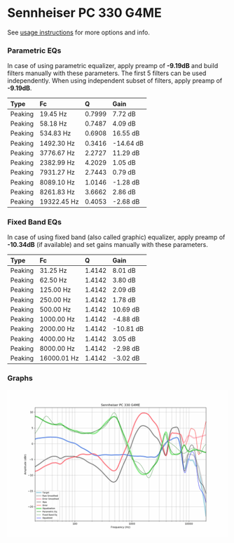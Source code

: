# Sennheiser PC 330 G4ME
See [usage instructions](https://github.com/jaakkopasanen/AutoEq#usage) for more options and info.

### Parametric EQs
In case of using parametric equalizer, apply preamp of **-9.19dB** and build filters manually
with these parameters. The first 5 filters can be used independently.
When using independent subset of filters, apply preamp of **-9.19dB**.

| Type    | Fc          |      Q | Gain      |
|:--------|:------------|:-------|:----------|
| Peaking | 19.45 Hz    | 0.7999 | 7.72 dB   |
| Peaking | 58.18 Hz    | 0.7487 | 4.09 dB   |
| Peaking | 534.83 Hz   | 0.6908 | 16.55 dB  |
| Peaking | 1492.30 Hz  | 0.3416 | -14.64 dB |
| Peaking | 3776.67 Hz  | 2.2727 | 11.29 dB  |
| Peaking | 2382.99 Hz  | 4.2029 | 1.05 dB   |
| Peaking | 7931.27 Hz  | 2.7443 | 0.79 dB   |
| Peaking | 8089.10 Hz  | 1.0146 | -1.28 dB  |
| Peaking | 8261.83 Hz  | 3.6662 | 2.86 dB   |
| Peaking | 19322.45 Hz | 0.4053 | -2.68 dB  |

### Fixed Band EQs
In case of using fixed band (also called graphic) equalizer, apply preamp of **-10.34dB**
(if available) and set gains manually with these parameters.

| Type    | Fc          |      Q | Gain      |
|:--------|:------------|:-------|:----------|
| Peaking | 31.25 Hz    | 1.4142 | 8.01 dB   |
| Peaking | 62.50 Hz    | 1.4142 | 3.80 dB   |
| Peaking | 125.00 Hz   | 1.4142 | 2.09 dB   |
| Peaking | 250.00 Hz   | 1.4142 | 1.78 dB   |
| Peaking | 500.00 Hz   | 1.4142 | 10.69 dB  |
| Peaking | 1000.00 Hz  | 1.4142 | -4.88 dB  |
| Peaking | 2000.00 Hz  | 1.4142 | -10.81 dB |
| Peaking | 4000.00 Hz  | 1.4142 | 3.05 dB   |
| Peaking | 8000.00 Hz  | 1.4142 | -2.98 dB  |
| Peaking | 16000.01 Hz | 1.4142 | -3.02 dB  |

### Graphs
![](./Sennheiser%20PC%20330%20G4ME.png)